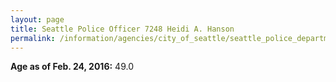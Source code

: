 ```yaml
---
layout: page
title: Seattle Police Officer 7248 Heidi A. Hanson
permalink: /information/agencies/city_of_seattle/seattle_police_department/copbook/7248/
---
```


**Age as of Feb. 24, 2016:** 49.0
